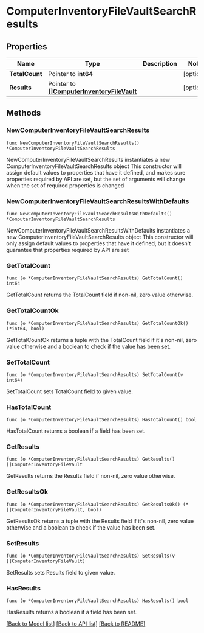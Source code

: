 # ComputerInventoryFileVaultSearchResults

## Properties

Name | Type | Description | Notes
------------ | ------------- | ------------- | -------------
**TotalCount** | Pointer to **int64** |  | [optional] 
**Results** | Pointer to [**[]ComputerInventoryFileVault**](ComputerInventoryFileVault.md) |  | [optional] 

## Methods

### NewComputerInventoryFileVaultSearchResults

`func NewComputerInventoryFileVaultSearchResults() *ComputerInventoryFileVaultSearchResults`

NewComputerInventoryFileVaultSearchResults instantiates a new ComputerInventoryFileVaultSearchResults object
This constructor will assign default values to properties that have it defined,
and makes sure properties required by API are set, but the set of arguments
will change when the set of required properties is changed

### NewComputerInventoryFileVaultSearchResultsWithDefaults

`func NewComputerInventoryFileVaultSearchResultsWithDefaults() *ComputerInventoryFileVaultSearchResults`

NewComputerInventoryFileVaultSearchResultsWithDefaults instantiates a new ComputerInventoryFileVaultSearchResults object
This constructor will only assign default values to properties that have it defined,
but it doesn't guarantee that properties required by API are set

### GetTotalCount

`func (o *ComputerInventoryFileVaultSearchResults) GetTotalCount() int64`

GetTotalCount returns the TotalCount field if non-nil, zero value otherwise.

### GetTotalCountOk

`func (o *ComputerInventoryFileVaultSearchResults) GetTotalCountOk() (*int64, bool)`

GetTotalCountOk returns a tuple with the TotalCount field if it's non-nil, zero value otherwise
and a boolean to check if the value has been set.

### SetTotalCount

`func (o *ComputerInventoryFileVaultSearchResults) SetTotalCount(v int64)`

SetTotalCount sets TotalCount field to given value.

### HasTotalCount

`func (o *ComputerInventoryFileVaultSearchResults) HasTotalCount() bool`

HasTotalCount returns a boolean if a field has been set.

### GetResults

`func (o *ComputerInventoryFileVaultSearchResults) GetResults() []ComputerInventoryFileVault`

GetResults returns the Results field if non-nil, zero value otherwise.

### GetResultsOk

`func (o *ComputerInventoryFileVaultSearchResults) GetResultsOk() (*[]ComputerInventoryFileVault, bool)`

GetResultsOk returns a tuple with the Results field if it's non-nil, zero value otherwise
and a boolean to check if the value has been set.

### SetResults

`func (o *ComputerInventoryFileVaultSearchResults) SetResults(v []ComputerInventoryFileVault)`

SetResults sets Results field to given value.

### HasResults

`func (o *ComputerInventoryFileVaultSearchResults) HasResults() bool`

HasResults returns a boolean if a field has been set.


[[Back to Model list]](../README.md#documentation-for-models) [[Back to API list]](../README.md#documentation-for-api-endpoints) [[Back to README]](../README.md)


